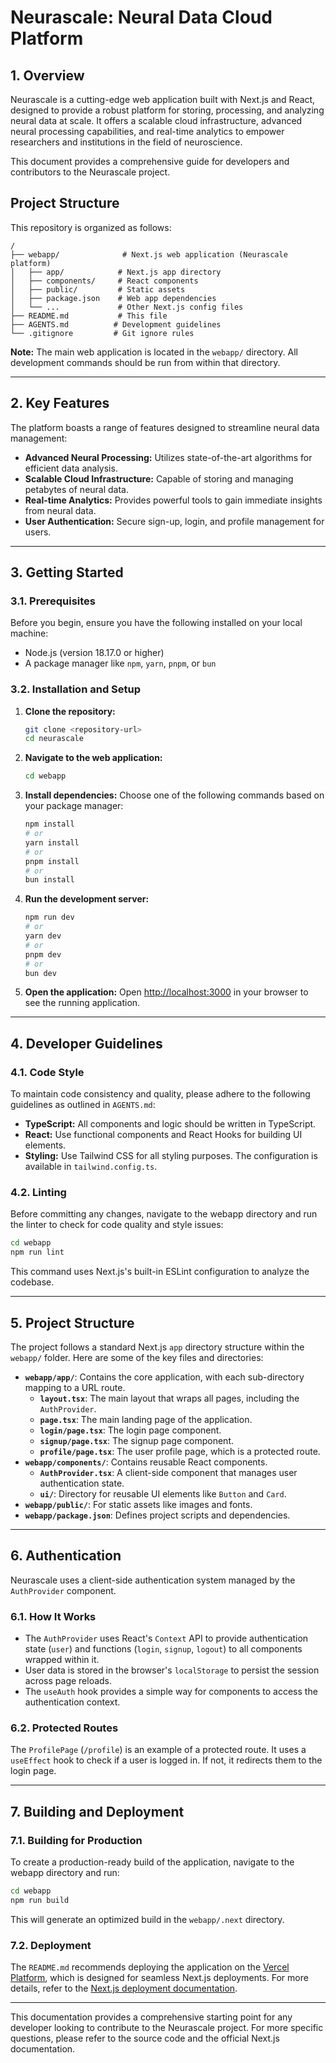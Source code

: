 # **Neurascale: Neural Data Cloud Platform**

## **1. Overview**

Neurascale is a cutting-edge web application built with Next.js and React, designed to provide a robust platform for storing, processing, and analyzing neural data at scale. It offers a scalable cloud infrastructure, advanced neural processing capabilities, and real-time analytics to empower researchers and institutions in the field of neuroscience.

This document provides a comprehensive guide for developers and contributors to the Neurascale project.

## **Project Structure**

This repository is organized as follows:

```
/
├── webapp/              # Next.js web application (Neurascale platform)
│   ├── app/            # Next.js app directory
│   ├── components/     # React components
│   ├── public/         # Static assets
│   ├── package.json    # Web app dependencies
│   └── ...             # Other Next.js config files
├── README.md           # This file
├── AGENTS.md          # Development guidelines
└── .gitignore         # Git ignore rules
```

**Note:** The main web application is located in the `webapp/` directory. All development commands should be run from within that directory.

-----

## **2. Key Features**

The platform boasts a range of features designed to streamline neural data management:

  * **Advanced Neural Processing:** Utilizes state-of-the-art algorithms for efficient data analysis.
  * **Scalable Cloud Infrastructure:** Capable of storing and managing petabytes of neural data.
  * **Real-time Analytics:** Provides powerful tools to gain immediate insights from neural data.
  * **User Authentication:** Secure sign-up, login, and profile management for users.

-----

## **3. Getting Started**

### **3.1. Prerequisites**

Before you begin, ensure you have the following installed on your local machine:

  * Node.js (version 18.17.0 or higher)
  * A package manager like `npm`, `yarn`, `pnpm`, or `bun`

### **3.2. Installation and Setup**

1.  **Clone the repository:**

    ```bash
    git clone <repository-url>
    cd neurascale
    ```

2.  **Navigate to the web application:**

    ```bash
    cd webapp
    ```

3.  **Install dependencies:**
    Choose one of the following commands based on your package manager:

    ```bash
    npm install
    # or
    yarn install
    # or
    pnpm install
    # or
    bun install
    ```

4.  **Run the development server:**

    ```bash
    npm run dev
    # or
    yarn dev
    # or
    pnpm dev
    # or
    bun dev
    ```

5.  **Open the application:**
    Open [http://localhost:3000](http://localhost:3000) in your browser to see the running application.

-----

## **4. Developer Guidelines**

### **4.1. Code Style**

To maintain code consistency and quality, please adhere to the following guidelines as outlined in `AGENTS.md`:

  * **TypeScript:** All components and logic should be written in TypeScript.
  * **React:** Use functional components and React Hooks for building UI elements.
  * **Styling:** Use Tailwind CSS for all styling purposes. The configuration is available in `tailwind.config.ts`.

### **4.2. Linting**

Before committing any changes, navigate to the webapp directory and run the linter to check for code quality and style issues:

```bash
cd webapp
npm run lint
```

This command uses Next.js's built-in ESLint configuration to analyze the codebase.

-----

## **5. Project Structure**

The project follows a standard Next.js `app` directory structure within the `webapp/` folder. Here are some of the key files and directories:

  * **`webapp/app/`**: Contains the core application, with each sub-directory mapping to a URL route.
      * **`layout.tsx`**: The main layout that wraps all pages, including the `AuthProvider`.
      * **`page.tsx`**: The main landing page of the application.
      * **`login/page.tsx`**: The login page component.
      * **`signup/page.tsx`**: The signup page component.
      * **`profile/page.tsx`**: The user profile page, which is a protected route.
  * **`webapp/components/`**: Contains reusable React components.
      * **`AuthProvider.tsx`**: A client-side component that manages user authentication state.
      * **`ui/`**: Directory for reusable UI elements like `Button` and `Card`.
  * **`webapp/public/`**: For static assets like images and fonts.
  * **`webapp/package.json`**: Defines project scripts and dependencies.

-----

## **6. Authentication**

Neurascale uses a client-side authentication system managed by the `AuthProvider` component.

### **6.1. How It Works**

  * The `AuthProvider` uses React's `Context` API to provide authentication state (`user`) and functions (`login`, `signup`, `logout`) to all components wrapped within it.
  * User data is stored in the browser's `localStorage` to persist the session across page reloads.
  * The `useAuth` hook provides a simple way for components to access the authentication context.

### **6.2. Protected Routes**

The `ProfilePage` (`/profile`) is an example of a protected route. It uses a `useEffect` hook to check if a user is logged in. If not, it redirects them to the login page.

-----

## **7. Building and Deployment**

### **7.1. Building for Production**

To create a production-ready build of the application, navigate to the webapp directory and run:

```bash
cd webapp
npm run build
```

This will generate an optimized build in the `webapp/.next` directory.

### **7.2. Deployment**

The `README.md` recommends deploying the application on the [Vercel Platform](https://vercel.com/new), which is designed for seamless Next.js deployments. For more details, refer to the [Next.js deployment documentation](https://nextjs.org/docs/deployment).

-----

This documentation provides a comprehensive starting point for any developer looking to contribute to the Neurascale project. For more specific questions, please refer to the source code and the official Next.js documentation.

